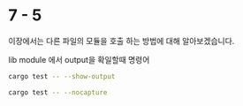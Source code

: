 # 7 - 5

이장에서는 다른 파일의 모듈을 호출 하는 방법에 대해 알아보겠습니다.

lib module 에서 output을 확일할때 명령어

```sh
cargo test -- --show-output

cargo test -- --nocapture
```
